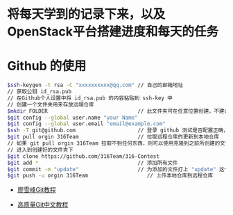 # 将每天学到的记录下来，以及OpenStack平台搭建进度和每天的任务

# Github 的使用

```bash
$ssh-keygen -t rsa -C "xxxxxxxxxx@qq.com" // 自己的邮箱地址
// 获取公钥 id_rsa.pub
// 在Github个人设置中将 id_rsa.pub 的内容粘贴到 ssh-key 中
// 创建一个文件夹用来存放远端仓库
$mkdir FOLDER                             // 此文件夹可在任意位置创建，不建议放在 C 盘
$git config --global user.name "your Name"
$git config --global user.email "email@example.com"
$ssh -T git@github.com                    // 登录 github 测试是否配置正确，正确的提示 successful
$git pull orgin 316Team                   // 拉取远程仓库的更新到本地仓库
// 如果 git pull orgin 316Team 拉取不到任何东西，则可以使用克隆到之前所创建的文件夹下
// 进入到创建好的文件夹下
$git clone https://github.com/316Team/316-Contest
$git add *                                // 添加所有文件
$git commit -m "update"                   // 为添加的文件打上 "update" 这个标签
$git push -u orgin 316Team                   // 上传本地仓库到远程仓库
```

- [廖雪峰Git教程](http://www.liaoxuefeng.com/wiki/0013739516305929606dd18361248578c67b8067c8c017b000)

- [高质量Git中文教程](https://github.com/geeeeeeeeek/git-recipes/wiki)
